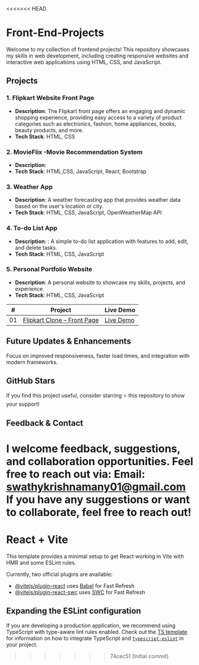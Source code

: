 <<<<<<< HEAD
# Front-End-Projects
Welcome to my collection of frontend projects! This repository showcases my skills in web development, including creating responsive websites and interactive web applications using HTML, CSS, and JavaScript.

## Projects

### 1. Flipkart Website Front Page
* **Description**: The Flipkart front page offers an engaging and dynamic shopping experience, providing easy access to a variety of product categories such as electronics, fashion, home appliances, books, beauty products, and more.
* **Tech Stack**: HTML, CSS

### 2. MovieFlix -Movie Recommendation System
* **Description**: 
* **Tech Stack**: HTML,CSS, JavaScript, React, Bootstrap

### 3. Weather App
* **Description**: A weather forecasting app that provides weather data based on the user's location or city.
* **Tech Stack**: HTML, CSS, JavaScript, OpenWeatherMap API

### 4. To-do List App
* **Description**: : A simple to-do list application with features to add, edit, and delete tasks.
* **Tech Stack**: HTML, CSS, JavaScript

### 5. Personal Portfolio Website
* **Description**: A personal website to showcase my skills, projects, and experience.
* **Tech Stack**: HTML, CSS, JavaScript

|  #  | Project                                                                                                                     | Live Demo                                                                         |
| :-: | --------------------------------------------------------------------------------------------------------------------------- | --------------------------------------------------------------------------------- |
| 01 | [Flipkart Clone – Front Page](https://github.com/SwathyKrishna02/Front-End-Projects.com/tree/main/flipkart_clone) | [Live Demo](https://SwathyKrishna02.github.io/Front-End-Projects.com/flipkart_clone/) |


## Future Updates & Enhancements
Focus on improved responsiveness, faster load times, and integration with modern frameworks.

## GitHub Stars
If you find this project useful, consider starring ⭐ this repository to show your support!

## Feedback & Contact
I welcome feedback, suggestions, and collaboration opportunities. Feel free to reach out via: Email: swathykrishnamany01@gmail.com If you have any suggestions or want to collaborate, feel free to reach out! 
=======
# React + Vite

This template provides a minimal setup to get React working in Vite with HMR and some ESLint rules.

Currently, two official plugins are available:

- [@vitejs/plugin-react](https://github.com/vitejs/vite-plugin-react/blob/main/packages/plugin-react) uses [Babel](https://babeljs.io/) for Fast Refresh
- [@vitejs/plugin-react-swc](https://github.com/vitejs/vite-plugin-react/blob/main/packages/plugin-react-swc) uses [SWC](https://swc.rs/) for Fast Refresh

## Expanding the ESLint configuration

If you are developing a production application, we recommend using TypeScript with type-aware lint rules enabled. Check out the [TS template](https://github.com/vitejs/vite/tree/main/packages/create-vite/template-react-ts) for information on how to integrate TypeScript and [`typescript-eslint`](https://typescript-eslint.io) in your project.
>>>>>>> 74cec51 (Initial commit)
